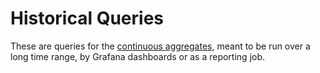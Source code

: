 # Historical Queries

These are queries for the [continuous aggregates](../cagg), meant to be run over a long time range, by
Grafana dashboards or as a reporting job.
